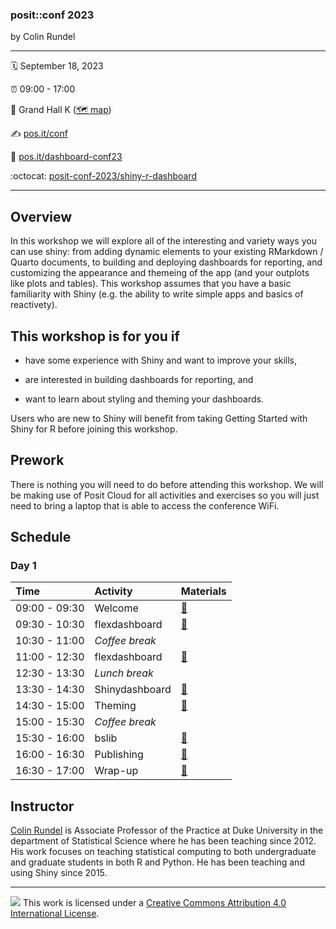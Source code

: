 
### posit::conf 2023

by Colin Rundel

-----

:spiral_calendar: September 18, 2023  

:alarm_clock:     09:00 - 17:00  

:hotel:           Grand Hall K ([:world_map: map](https://www.hyattregencychicagophotos.com/images/HOTEL_MAP.pdf))  

:writing_hand:    [pos.it/conf](http://pos.it/conf)

:link:            [pos.it/dashboard-conf23](http://pos.it/dashboard-conf23)

:octocat:         [posit-conf-2023/shiny-r-dashboard](https://github.com/posit-conf-2023/shiny-r-dashboard)

-----

## Overview

In this workshop we will explore all of the interesting and variety ways you can use shiny: from adding dynamic elements to your existing RMarkdown / Quarto documents, to building and deploying dashboards for reporting, and customizing the appearance and themeing of the app (and your outplots like plots and tables). This workshop assumes that you have a basic familiarity with Shiny (e.g. the ability to write simple apps and basics of reactivety).

## This workshop is for you if

* have some experience with Shiny and want to improve your skills,

* are interested in building dashboards for reporting, and

* want to learn about styling and theming your dashboards.

Users who are new to Shiny will benefit from taking Getting Started with Shiny for R before joining this workshop.

## Prework

There is nothing you will need to do before attending this workshop. We will be making use of Posit Cloud for all activities and exercises so you will just need to bring a laptop that is able to access the conference WiFi.

## Schedule

### Day 1

| Time          | Activity              | Materials                   |
| :------------ | :-------------------- | :-------------------------- |
| 09:00 - 09:30 | Welcome               | <a href="https://posit-conf-2023.github.io/shiny-r-dashboard/slides/01-Welcome.html">:green_book:</a> |
| 09:30 - 10:30 | flexdashboard         | <a href="https://posit-conf-2023.github.io/shiny-r-dashboard/slides/02-flexdashboard.html">:green_book:</a> |
| 10:30 - 11:00 | *Coffee break*        |                             |
| 11:00 - 12:30 | flexdashboard         | <a href="https://posit-conf-2023.github.io/shiny-r-dashboard/slides/02-flexdashboard.html">:green_book:</a> |
| 12:30 - 13:30 | *Lunch break*         |                             |
| 13:30 - 14:30 | Shinydashboard        | <a href="https://posit-conf-2023.github.io/shiny-r-dashboard/slides/03-shinydashboard.html">:green_book:</a> |
| 14:30 - 15:00 | Theming               | <a href="https://posit-conf-2023.github.io/shiny-r-dashboard/slides/04-theming.html">:green_book:</a> |
| 15:00 - 15:30 | *Coffee break*        |                             |
| 15:30 - 16:00 | bslib                 | <a href="https://posit-conf-2023.github.io/shiny-r-dashboard/slides/05-bslib.html">:green_book:</a> |
| 16:00 - 16:30 | Publishing            | <a href="https://posit-conf-2023.github.io/shiny-r-dashboard/slides/06-publishing.html">:green_book:</a> |
| 16:30 - 17:00 | Wrap-up               | <a href="https://posit-conf-2023.github.io/shiny-r-dashboard/slides/07-wrap_up.html">:green_book:</a> |


## Instructor

[Colin Rundel](https://rundel.github.io/) is Associate Professor of the Practice at Duke University in the department of Statistical Science where he has been teaching since 2012. His work focuses on teaching statistical computing to both undergraduate and graduate students in both R and Python. He has been teaching and using Shiny since 2015.

-----

![](https://i.creativecommons.org/l/by/4.0/88x31.png) This work is
licensed under a [Creative Commons Attribution 4.0 International
License](https://creativecommons.org/licenses/by/4.0/).
